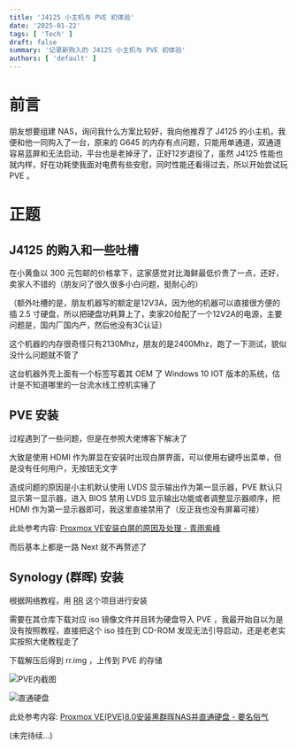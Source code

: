 ```yaml
---
title: 'J4125 小主机与 PVE 初体验'
date: '2025-01-22'
tags: [ 'Tech' ]
draft: false
summary: '记录新购入的 J4125 小主机与 PVE 初体验'
authors: [ 'default' ]
---
```


# 前言
朋友想要组建 NAS，询问我什么方案比较好，我向他推荐了 J4125 的小主机，我便和他一同购入了一台，原来的 G645 的内存有点问题，只能用单通道，双通道容易蓝屏和无法启动，平台也是老掉牙了，正好12岁退役了，虽然 J4125 性能也就内样，好在功耗使我面对电费有些安慰，同时性能还看得过去，所以开始尝试玩 PVE 。

# 正题

## J4125 的购入和一些吐槽

在小黄鱼以 300 元包邮的价格拿下，这家感觉对比海鲜最低价贵了一点，还好，卖家人不错的（朋友问了很久很多小白问题，挺耐心的）

（额外吐槽的是，朋友机器写的额定是12V3A，因为他的机器可以直接很方便的插 2.5 寸硬盘，所以把硬盘功耗算上了，卖家20给配了一个12V2A的电源，主要问题是，国内厂国内产，然后他没有3C认证）

这个机器的内存很奇怪只有2130Mhz，朋友的是2400Mhz，跑了一下测试，貌似没什么问题就不管了

这台机器外壳上面有一个标签写着其 OEM 了 Windows 10 IOT 版本的系统，估计是不知道哪里的一台流水线工控机实锤了

## PVE 安装

过程遇到了一些问题，但是在参照大佬博客下解决了  

大致是使用 HDMI 作为屏显在安装时出现白屏界面，可以使用右键呼出菜单，但是没有任何用户，无按钮无文字  

造成问题的原因是小主机默认使用 LVDS 显示输出作为第一显示器，PVE 默认只显示第一显示器，进入 BIOS 禁用 LVDS 显示输出功能或者调整显示器顺序，把 HDMI 作为第一显示器即可，我这里直接禁用了（反正我也没有屏幕可接）  

此处参考内容: [Proxmox VE安装白屏的原因及处理 - 青雨紫峰](https://www.siso.tech/post/5)

而后基本上都是一路 Next 就不再赘述了  

## Synology (群晖) 安装

根据网络教程，用 [RR](https://github.com/RROrg/rr) 这个项目进行安装  

需要在其仓库下载对应 iso 镜像文件并且转为硬盘导入 PVE ，我最开始自以为是没有按照教程，直接把这个 iso 挂在到 CD-ROM 发现无法引导启动，还是老老实实按照大佬教程走了  

下载解压后得到 rr.img ，上传到 PVE 的存储

![PVE内截图](static/images/blog/202501/The_First_Time_For_PVE/image1.png)

![直通硬盘](static/images/blog/202501/The_First_Time_For_PVE/image2.png)

此处参考内容: [Proxmox VE(PVE)8.0安装黑群晖NAS并直通硬盘 - 要名俗气](https://www.iminling.com/2024/pve-install-nas)  


(未完待续...)